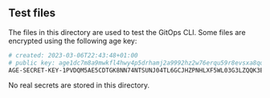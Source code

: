 ## Test files
The files in this directory are used to test the GitOps CLI.
Some files are encrypted using the following age key:
```bash
# created: 2023-03-06T22:43:48+01:00
# public key: age1dc7m8a9mwkfl4hwy4p5drhamj2a9992hz2w76erqu59r8evsxa8qqdsna3
AGE-SECRET-KEY-1PVDQM5AE5CDTGK8NN74NTSUNJ04TL6GCJHZPNHLXF5WL03G3LZQQK3EWJ3
```
No real secrets are stored in this directory.